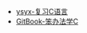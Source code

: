 * [ysyx-复习C语言](https://ysyx.oscc.cc/docs/2306/preliminary/0.3.html)
* [GitBook-笨办法学C](https://wizardforcel.gitbooks.io/lcthw/content/)
